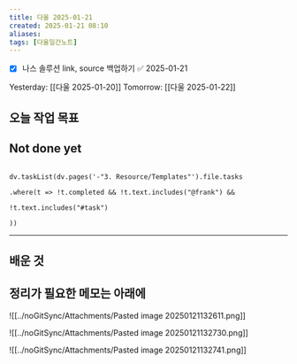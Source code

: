 ```yaml
---
title: 다울 2025-01-21
created: 2025-01-21 08:10
aliases: 
tags: [다울일간노트]
---
```

- [x] 나스 솔루션 link, source 백업하기 ✅ 2025-01-21

Yesterday: [[다울 2025-01-20]] 
Tomorrow: [[다울 2025-01-22]] 




## 오늘 작업 목표




## Not done yet

```dataviewjs

dv.taskList(dv.pages('-"3. Resource/Templates"').file.tasks

.where(t => !t.completed && !t.text.includes("@frank") &&

!t.text.includes("#task")

))

```

---

## 배운 것




## 정리가 필요한 메모는 아래에

![[../noGitSync/Attachments/Pasted image 20250121132611.png]]

![[../noGitSync/Attachments/Pasted image 20250121132730.png]]

![[../noGitSync/Attachments/Pasted image 20250121132741.png]]